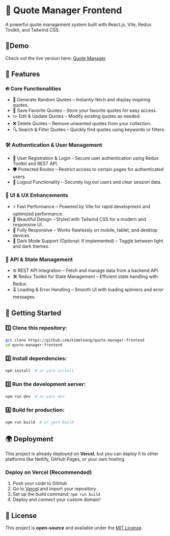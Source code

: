 # 📜 Quote Manager Frontend
A powerful quote management system built with React.js, Vite, Redux Toolkit, and Tailwind CSS.

## 🔗Demo
Check out the live version here: [Quote Manager](https://quote-manager-frontend-544n.vercel.app)

## 📂 Features

### 🔥 Core Functionalities
- 📖 Generate Random Quotes – Instantly fetch and display inspiring quotes.
- 💾 Save Favorite Quotes – Store your favorite quotes for easy access.
- ✏️ Edit & Update Quotes – Modify existing quotes as needed.
- ❌ Delete Quotes – Remove unwanted quotes from your collection.
- 🔍 Search & Filter Quotes – Quickly find quotes using keywords or filters.
### 🛠 Authentication & User Management
- 🔐 User Registration & Login – Secure user authentication using Redux Toolkit and REST API.
- 🛡️ Protected Routes – Restrict access to certain pages for authenticated users.
- 🚪 Logout Functionality – Securely log out users and clear session data.
### 🎨 UI & UX Enhancements
- ⚡ Fast Performance – Powered by Vite for rapid development and optimized performance.
- 🌈 Beautiful Design – Styled with Tailwind CSS for a modern and responsive UI.
- 📱 Fully Responsive – Works flawlessly on mobile, tablet, and desktop devices.
- 🌙 Dark Mode Support (Optional: If implemented) – Toggle between light and dark themes.
### 📡 API & State Management
- 🌐 REST API Integration – Fetch and manage data from a backend API.
- 🛠 Redux Toolkit for State Management – Efficient state handling with Redux.
- ⏳ Loading & Error Handling – Smooth UI with loading spinners and error messages.

## 🚀 Getting Started

### 1️⃣ Clone this repository:

```bash
git clone https://github.com/kimmleang/quote-manager-frontend
cd quote-manager-frontend
```

### 2️⃣ Install dependencies:

```bash
npm install  # or yarn install
```

### 3️⃣ Run the development server:

```bash
npm run dev  # or yarn dev
```

### 4️⃣ Build for production:

```bash
npm run build  # or yarn build
```

## 🌍 Deployment

This project is already deployed on **Vercel**, but you can deploy it to other platforms like Netlify, GitHub Pages, or your own hosting.

### Deploy on Vercel (Recommended)

1. Push your code to GitHub
2. Go to [Vercel](https://vercel.com/) and import your repository
3. Set up the build command: `npm run build`
4. Deploy and connect your custom domain!

## 📜 License

This project is **open-source** and available under the [MIT License](LICENSE).

